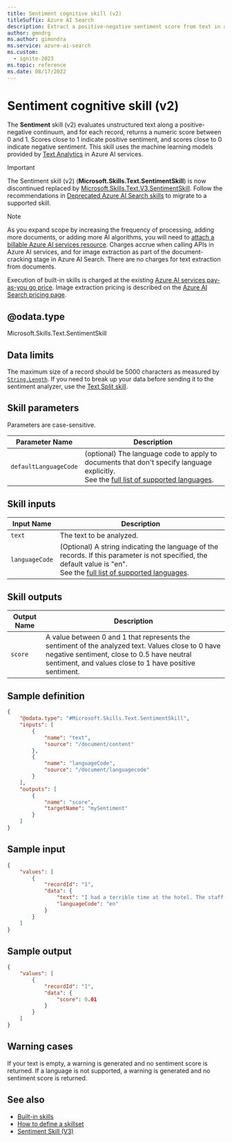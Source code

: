 ```yaml
---
title: Sentiment cognitive skill (v2)
titleSuffix: Azure AI Search
description: Extract a positive-negative sentiment score from text in an AI enrichment pipeline in Azure AI Search.
author: gmndrg
ms.author: gimondra
ms.service: azure-ai-search
ms.custom:
  - ignite-2023
ms.topic: reference
ms.date: 08/17/2022
---
```


# Sentiment cognitive skill (v2)

The **Sentiment** skill (v2) evaluates unstructured text along a positive-negative continuum, and for each record, returns a numeric score between 0 and 1. Scores close to 1 indicate positive sentiment, and scores close to 0 indicate negative sentiment. This skill uses the machine learning models provided by [Text Analytics](/azure/ai-services/language-service/overview) in Azure AI services.

> [!IMPORTANT]
> The Sentiment skill (v2) (**Microsoft.Skills.Text.SentimentSkill**) is now discontinued replaced by [Microsoft.Skills.Text.V3.SentimentSkill](cognitive-search-skill-sentiment-v3.md). Follow the recommendations in [Deprecated Azure AI Search skills](cognitive-search-skill-deprecated.md) to migrate to a supported skill.

> [!NOTE]
> As you expand scope by increasing the frequency of processing, adding more documents, or adding more AI algorithms, you will need to [attach a billable Azure AI services resource](cognitive-search-attach-cognitive-services.md). Charges accrue when calling APIs in Azure AI services, and for image extraction as part of the document-cracking stage in Azure AI Search. There are no charges for text extraction from documents.
>
> Execution of built-in skills is charged at the existing [Azure AI services pay-as-you go price](https://azure.microsoft.com/pricing/details/cognitive-services/). Image extraction pricing is described on the [Azure AI Search pricing page](https://azure.microsoft.com/pricing/details/search/).


## @odata.type  
Microsoft.Skills.Text.SentimentSkill

## Data limits
The maximum size of a record should be 5000 characters as measured by [`String.Length`](/dotnet/api/system.string.length). If you need to break up your data before sending it to the sentiment analyzer, use the [Text Split skill](cognitive-search-skill-textsplit.md).


## Skill parameters

Parameters are case-sensitive.

| Parameter Name | Description |
|----------------|----------------------|
| `defaultLanguageCode` | (optional) The language code to apply to documents that don't specify language explicitly. <br/> See the [full list of supported languages](/azure/ai-services/language-service/language-detection/overview). |

## Skill inputs 

| Input	Name | Description |
|--------------------|-------------|
| `text` | The text to be analyzed.|
| `languageCode`	|  (Optional) A string indicating the language of the records. If this parameter is not specified, the default value is "en". <br/>See the [full list of supported languages](/azure/ai-services/language-service/language-detection/overview).|

## Skill outputs

| Output	Name | Description |
|--------------------|-------------|
| `score` | A value between 0 and 1 that represents the sentiment of the analyzed text. Values close to 0 have negative sentiment, close to 0.5 have neutral sentiment, and values close to 1 have positive sentiment.|


##	Sample definition

```json
{
    "@odata.type": "#Microsoft.Skills.Text.SentimentSkill",
    "inputs": [
        {
            "name": "text",
            "source": "/document/content"
        },
        {
            "name": "languageCode",
            "source": "/document/languagecode"
        }
    ],
    "outputs": [
        {
            "name": "score",
            "targetName": "mySentiment"
        }
    ]
}
```

##	Sample input

```json
{
    "values": [
        {
            "recordId": "1",
            "data": {
                "text": "I had a terrible time at the hotel. The staff was rude and the food was awful.",
                "languageCode": "en"
            }
        }
    ]
}
```


##	Sample output

```json
{
    "values": [
        {
            "recordId": "1",
            "data": {
                "score": 0.01
            }
        }
    ]
}
```

## Warning cases
If your text is empty, a warning is generated and no sentiment score is returned.
If a language is not supported, a warning is generated and no sentiment score is returned.

## See also

+ [Built-in skills](cognitive-search-predefined-skills.md)
+ [How to define a skillset](cognitive-search-defining-skillset.md)
+ [Sentiment Skill (V3)](cognitive-search-skill-sentiment-v3.md)
